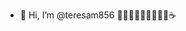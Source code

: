 - 👋 Hi, I’m @teresam856 👩🏻‍💻🧬🐢🌻🌑✨🍫☕️


<!---
teresam856/teresam856 is a ✨ special ✨ repository because its `README.md` (this file) appears on your GitHub profile.
You can click the Preview link to take a look at your changes.
--->
